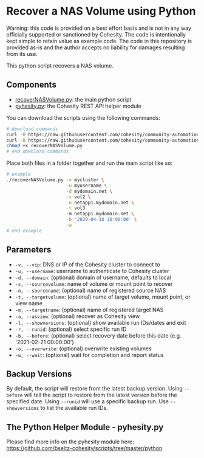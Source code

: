 # Recover a NAS Volume using Python

Warning: this code is provided on a best effort basis and is not in any way officially supported or sanctioned by Cohesity. The code is intentionally kept simple to retain value as example code. The code in this repository is provided as-is and the author accepts no liability for damages resulting from its use.

This python script recovers a NAS volume.

## Components

* [recoverNASVolume.py](https://raw.githubusercontent.com/cohesity/community-automation-samples/main/python/recoverNASVolume/recoverNASVolume.py): the main python script
* [pyhesity.py](https://raw.githubusercontent.com/cohesity/community-automation-samples/main/python/pyhesity/pyhesity.py): the Cohesity REST API helper module

You can download the scripts using the following commands:

```bash
# download commands
curl -O https://raw.githubusercontent.com/cohesity/community-automation-samples/main/python/recoverNASVolume/recoverNASVolume.py
curl -O https://raw.githubusercontent.com/cohesity/community-automation-samples/main/python/pyhesity.py
chmod +x recoverNASVolume.py
# end download commands
```

Place both files in a folder together and run the main script like so:

```bash
# example
./recoverNASVolume.py -v mycluster \
                      -u myusername \
                      -d mydomain.net \
                      -s vol2 \
                      -n netapp1.mydomain.net \
                      -t vol3
                      -m netapp1.mydomain.net \
                      -b '2020-04-18 18:00:00' \
                      -w
# end example
```

## Parameters

* `-v, --vip`: DNS or IP of the Cohesity cluster to connect to
* `-u, --username`: username to authenticate to Cohesity cluster
* `-d, --domain`: (optional) domain of username, defaults to local
* `-s, --sourcevolume`: name of volume or mount point to recover
* `-n, --sourcename`: (optional) name of registered source NAS
* `-t, --targetvolume`: (optional) name of target volume, mount point, or view name
* `-m, --targetname`: (optional) name of registered target NAS
* `-a, --asview`: (optional) recover as Cohesity view
* `-l, --showversions`: (optional) show available run IDs/dates and exit
* `-r, --runid`: (optional) select specific run ID
* `-b, --before`: (optional) select recovery date before this date (e.g. '2021-02-21 00:00:00')
* `-o, --overwrite`: (optional) overwrite existing volumes
* `-w, --wait`: (optional) wait for completion and report status

## Backup Versions

By default, the script will restore from the latest backup version. Using `--before` will tell the script to restore from the latest version before the specified date. Using `--runid` will use a specific backup run. Use `--showversions` to list the available run IDs.

## The Python Helper Module - pyhesity.py

Please find more info on the pyhesity module here: <https://github.com/bseltz-cohesity/scripts/tree/master/python>
